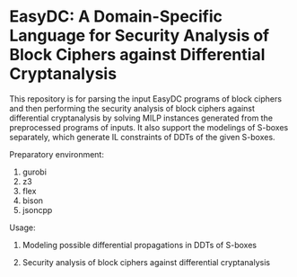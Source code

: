 # EasyDC: A Domain-Specific Language for Security Analysis of Block Ciphers against Differential Cryptanalysis

This repository is for parsing the input EasyDC programs of block ciphers and then
performing the security analysis of block ciphers against differential cryptanalysis
by solving MILP instances generated from the preprocessed programs of inputs.
It also support the modelings of S-boxes separately, which generate IL constraints
of DDTs of the given S-boxes.

Preparatory environment:
1. gurobi
2. z3
3. flex
4. bison
5. jsoncpp

Usage:
1. Modeling possible differential propagations in DDTs of S-boxes

2. Security analysis of block ciphers against differential cryptanalysis
